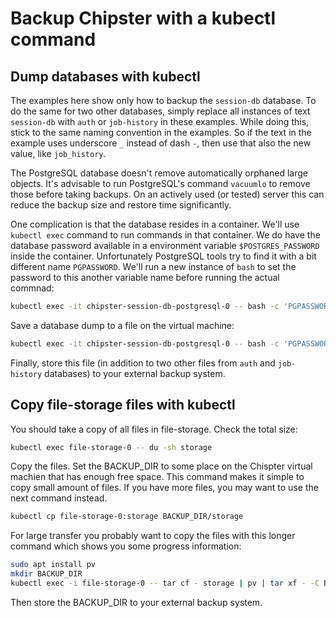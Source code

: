 # Backup Chipster with a kubectl command
## Dump databases with kubectl

The examples here show only how to backup the `session-db` database. To do the same for two other databases, simply replace all instances of text `session-db` with `auth` or `job-history` in these examples. While doing this, stick to the same naming convention in the examples. So if the text in the example uses underscore `_` instead of dash `-`, then use that also the new value, like `job_history`.

The PostgreSQL database doesn't remove automatically orphaned large objects. It's advisable to run PostgreSQL's command `vacuumlo` to remove those before taking backups. On an actively used (or tested) server this can reduce the backup size and restore time significantly.

One complication is that the database resides in a container. We'll use `kubectl exec` command to run commands in that container. We do have the database password available in a environment variable `$POSTGRES_PASSWORD` inside the container. Unfortunately PostgreSQL tools try to find it with a bit different name `PGPASSWORD`. We'll run a new instance of `bash` to set the password to this another variable name before running the actual commnad:

```bash
kubectl exec -it chipster-session-db-postgresql-0 -- bash -c 'PGPASSWORD=$POSTGRES_PASSWORD vacuumlo -U postgres session_db_db'
```

Save a database dump to a file on the virtual machine:

```bash
kubectl exec -it chipster-session-db-postgresql-0 -- bash -c 'PGPASSWORD=$POSTGRES_PASSWORD pg_dump --clean -U postgres session_db_db' > session-db.sql
```

Finally, store this file (in addition to two other files from `auth` and `job-history` databases) to your external backup system.

## Copy file-storage files with kubectl

You should take a copy of all files in file-storage. Check the total size:

```bash
kubectl exec file-storage-0 -- du -sh storage
```

Copy the files. Set the BACKUP_DIR to some place on the Chispter virtual machien that has enough free space. This command makes it simple to copy small amount of files. If you have more files, you may want to use the next command instead.

```bash
kubectl cp file-storage-0:storage BACKUP_DIR/storage
```

For large transfer you probably want to copy the files with this longer command which shows you some progress information:

```bash
sudo apt install pv
mkdir BACKUP_DIR
kubectl exec -i file-storage-0 -- tar cf - storage | pv | tar xf - -C BACKUP_DIR
```

Then store the BACKUP_DIR to your external backup system.
